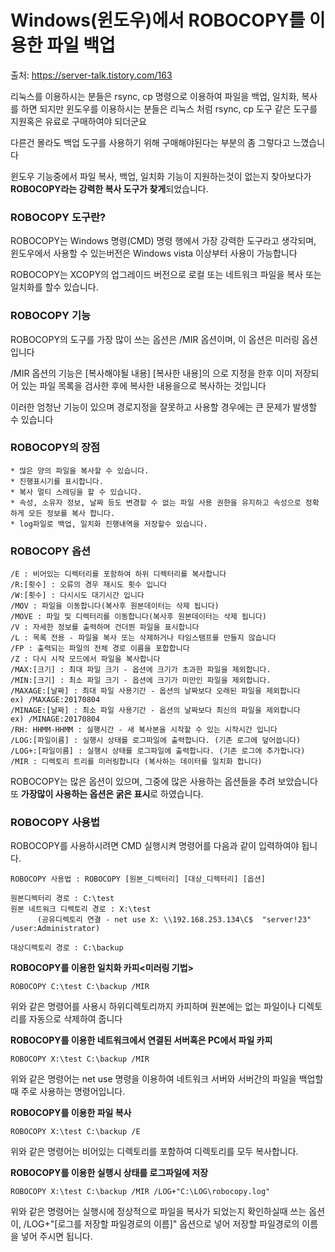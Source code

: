 # Windows(윈도우)에서 ROBOCOPY를 이용한 파일 백업

출처: https://server-talk.tistory.com/163

리눅스를 이용하시는 분들은 rsync, cp 명령으로 이용하여 파일을 백업, 일치화, 복사를 하면 되지만 윈도우를 이용하시는 분들은 리눅스 처럼 rsync, cp 도구 같은 도구를 지원혹은 유료로 구매하여야 되더군요

다른건 몰라도 백업 도구를 사용하기 위해 구매해야된다는 부분의 좀 그렇다고 느꼈습니다

윈도우 기능중에서 파일 복사, 백업, 일치화 기능이 지원하는것이 없는지 찾아보다가 **ROBOCOPY라는 강력한 복사 도구가 찾게**되었습니다.

### **ROBOCOPY 도구란?**

ROBOCOPY는 Windows 명령(CMD) 명령 행에서 가장 강력한 도구라고 생각되며, 윈도우에서 사용할 수 있는버전은 Windows vista 이상부터 사용이 가능합니다

ROBOCOPY는 XCOPY의 업그레이드 버전으로 로컬 또는 네트워크 파일을 복사 또는 일치화를 할수 있습니다.



### **ROBOCOPY 기능**

ROBOCOPY의 도구를 가장 많이 쓰는 옵션은 /MIR 옵션이며, 이 옵션은 미러링 옵션입니다

/MIR 옵션의 기능은 [복사해야될 내용] [복사한 내용]의 으로 지정을 한후 이미 저장되어 있는 파일 목록을 검사한 후에 복사한 내용을으로 복사하는 것입니다

이러한 엄청난 기능이 있으며 경로지정을 잘못하고 사용할 경우에는 큰 문제가 발생할 수 있습니다



### **ROBOCOPY의 장점**

```
* 많은 양의 파일을 복사할 수 있습니다.
* 진행표시기를 표시합니다.
* 복사 멀티 스레딩을 할 수 있습니다.
* 속성, 소유자 정보, 날짜 등도 변경할 수 없는 파일 사용 권한을 유지하고 속성으로 정확하게 모든 정보를 복사 합니다.
* log파일로 백업, 일치화 진행내역을 저장할수 있습니다.
```



### **ROBOCOPY 옵션**

```
/E : 비어있는 디렉터리를 포함하여 하위 디렉터리를 복사합니다
/R:[횟수] : 오류의 경우 재시도 횟수 입니다
/W:[횟수] : 다시시도 대기시간 입니다
/MOV : 파일을 이동합니다(복사후 원본데이터는 삭제 됩니다)
/MOVE : 파일 및 디렉터리를 이동합니다(복사후 원본데이터는 삭제 됩니다)
/V : 자세한 정보를 출력하며 건더뛴 파일을 표시합니다
/L : 목록 전용 - 파일을 복사 또는 삭제하거나 타임스탬프를 만들지 않습니다
/FP : 출력되는 파일의 전체 경로 이름을 포합합니다
/Z : 다시 시작 모드에서 파일을 복사합니다
/MAX:[크기] : 최대 파일 크기 - 옵션에 크기가 초과한 파일을 제외합니다.
/MIN:[크기] : 최소 파일 크기 - 옵션에 크기가 미만인 파일을 제외합니다.
/MAXAGE:[날짜] : 최대 파일 사용기간 - 옵션의 날짜보다 오래된 파일을 제외합니다
ex) /MAXAGE:20170804
/MINAGE:[날짜] : 최소 파일 사용기간 - 옵션의 날짜보다 최신의 파일을 제외합니다
ex) /MINAGE:20170804
/RH: HHMM-HHMM : 실행시간 - 새 복사본을 시작할 수 있는 시작시간 입니다
/LOG:[파일이름] : 실행시 상태를 로그파일에 출력합니다. (기존 로그에 덮어씁니다)
/LOG+:[파일이름] : 실행시 상태를 로그파일에 출력합니다. (기존 로그에 추가합니다)
/MIR : 디렉토리 트리를 미러링합니다 (복사하는 데이터를 일치화 합니다)
```

ROBOCOPY는 많은 옵션이 있으며, 그중에 많은 사용하는 옵션들을 추려 보았습니다 또 **가장많이 사용하는 옵션은 굵은 표시**로 하였습니다.



### **ROBOCOPY 사용법**

ROBOCOPY를 사용하시려면 CMD 실행시켜 명령어를 다음과 같이 입력하여야 됩니다.

```
ROBOCOPY 사용법 : ROBOCOPY [원본_디렉터리] [대상_디렉터리] [옵션]

원본디렉터리 경로 : C:\test
원본 네트워크 디렉토리 경로 : X:\test
      (공유디렉토리 연결 - net use X: \\192.168.253.134\C$  "server!23" /user:Administrator)

대상디렉토리 경로 : C:\backup
```



**ROBOCOPY를 이용한 일치화 카피<미러링 기법>**

```
ROBOCOPY C:\test C:\backup /MIR
```



위와 같은 명령어를 사용시 하위디렉토리까지 카피하며 원본에는 없는 파일이나 디렉토리를 자동으로 삭제하여 줍니다





**ROBOCOPY를 이용한 네트워크에서 연결된 서버혹은 PC에서 파일 카피**



```
ROBOCOPY X:\test C:\backup /MIR
```



위와 같은 명령어는 net use 명령을 이용하여 네트워크 서버와 서버간의 파일을 백업할때 주로 사용하는 명령어입니다.





**ROBOCOPY를 이용한 파일 복사**



```
ROBOCOPY X:\test C:\backup /E
```



위와 같은 명령어는 비어있는 디렉토리를 포함하여 디렉토리를 모두 복사합니다.







**ROBOCOPY를 이용한 실행시 상태를 로그파일에 저장**



```
ROBOCOPY X:\test C:\backup /MIR /LOG+"C:\LOG\robocopy.log"
```



위와 같은 명령어는 실행시에 정상적으로 파일을 복사가 되었는지 확인하실때 쓰는 옵션이, /LOG+"[로그를 저장할 파일경로의 이름]" 옵션으로 넣어 저장할 파일경로의 이름을 넣어 주시면 됩니다.

